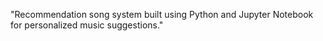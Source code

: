 "Recommendation song system built using Python and Jupyter Notebook for personalized music suggestions."
